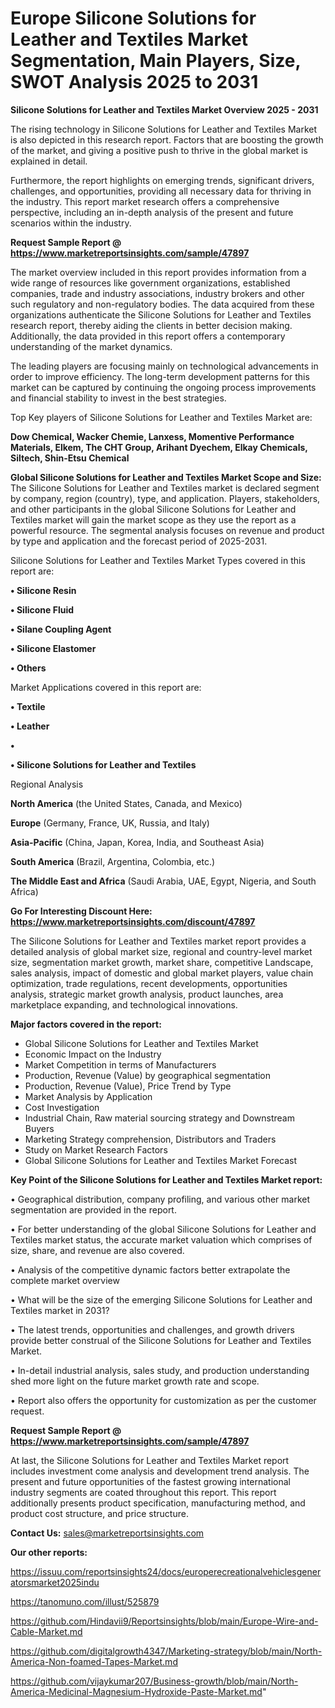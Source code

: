 # Europe Silicone Solutions for Leather and Textiles Market Segmentation, Main Players, Size, SWOT Analysis 2025 to 2031

<Strong> Silicone Solutions for Leather and Textiles Market Overview 2025 - 2031</strong>

The rising technology in Silicone Solutions for Leather and Textiles Market is also depicted in this research report. Factors that are boosting the growth of the market, and giving a positive push to thrive in the global market is explained in detail.

Furthermore, the report highlights on emerging trends, significant drivers, challenges, and opportunities, providing all necessary data for thriving in the industry. This report market research offers a comprehensive perspective, including an in-depth analysis of the present and future scenarios within the industry.

<strong>Request Sample Report @ <a href=https://www.marketreportsinsights.com/sample/47897>https://www.marketreportsinsights.com/sample/47897</a></strong>

The market overview included in this report provides information from a wide range of resources like government organizations, established companies, trade and industry associations, industry brokers and other such regulatory and non-regulatory bodies. The data acquired from these organizations authenticate the Silicone Solutions for Leather and Textiles research report, thereby aiding the clients in better decision making. Additionally, the data provided in this report offers a contemporary understanding of the market dynamics.

The leading players are focusing mainly on technological advancements in order to improve efficiency. The long-term development patterns for this market can be captured by continuing the ongoing process improvements and financial stability to invest in the best strategies.

Top Key players of Silicone Solutions for Leather and Textiles Market are:

<strong>Dow Chemical, Wacker Chemie, Lanxess, Momentive Performance Materials, Elkem, The CHT Group, Arihant Dyechem, Elkay Chemicals, Siltech, Shin-Etsu Chemical</strong>

<strong><b>Global Silicone Solutions for Leather and Textiles Market Scope and Size:</b></strong>
The Silicone Solutions for Leather and Textiles market is declared segment by company, region (country), type, and application. Players, stakeholders, and other participants in the global Silicone Solutions for Leather and Textiles market will gain the market scope as they use the report as a powerful resource. The segmental analysis focuses on revenue and product by type and application and the forecast period of 2025-2031.

Silicone Solutions for Leather and Textiles Market Types covered in this report are:

<strong>•  Silicone Resin

•  Silicone Fluid

•  Silane Coupling Agent

•  Silicone Elastomer

•  Others</strong>

Market Applications covered in this report are:

<strong>•  Textile

•  Leather

•  

•  Silicone Solutions for Leather and Textiles</strong> 

Regional Analysis

<strong>North America</strong> (the United States, Canada, and Mexico)

<strong>Europe</strong> (Germany, France, UK, Russia, and Italy)

<strong>Asia-Pacific</strong> (China, Japan, Korea, India, and Southeast Asia)

<strong>South America</strong> (Brazil, Argentina, Colombia, etc.)

<strong>The Middle East and Africa</strong> (Saudi Arabia, UAE, Egypt, Nigeria, and South Africa)

<strong>Go For Interesting Discount Here: <a href=https://www.marketreportsinsights.com/discount/47897>https://www.marketreportsinsights.com/discount/47897</a></strong>

The Silicone Solutions for Leather and Textiles market report provides a detailed analysis of global market size, regional and country-level market size, segmentation market growth, market share, competitive Landscape, sales analysis, impact of domestic and global market players, value chain optimization, trade regulations, recent developments, opportunities analysis, strategic market growth analysis, product launches, area marketplace expanding, and technological innovations.

<strong><b>Major factors covered in the report:</b></strong>
<ul>
  <li>Global Silicone Solutions for Leather and Textiles Market </li>
  <li>Economic Impact on the Industry</li>
  <li>Market Competition in terms of Manufacturers</li>
  <li>Production, Revenue (Value) by geographical segmentation</li>
  <li>Production, Revenue (Value), Price Trend by Type</li>
  <li>Market Analysis by Application</li>
  <li>Cost Investigation</li>
  <li>Industrial Chain, Raw material sourcing strategy and Downstream Buyers</li>
  <li>Marketing Strategy comprehension, Distributors and Traders</li>
  <li>Study on Market Research Factors</li>
  <li>Global Silicone Solutions for Leather and Textiles Market Forecast</li>
</ul>

<strong><b>Key Point of the Silicone Solutions for Leather and Textiles Market report:</b></strong>

• Geographical distribution, company profiling, and various other market segmentation are provided in the report.

• For better understanding of the global Silicone Solutions for Leather and Textiles market status, the accurate market valuation which comprises of size, share, and revenue are also covered.

• Analysis of the competitive dynamic factors better extrapolate the complete market overview

• What will be the size of the emerging Silicone Solutions for Leather and Textiles market in 2031?

• The latest trends, opportunities and challenges, and growth drivers provide better construal of the Silicone Solutions for Leather and Textiles Market.

• In-detail industrial analysis, sales study, and production understanding shed more light on the future market growth rate and scope.

• Report also offers the opportunity for customization as per the customer request.

<strong>Request Sample Report @ <a href=https://www.marketreportsinsights.com/sample/47897>https://www.marketreportsinsights.com/sample/47897</a></strong>

At last, the Silicone Solutions for Leather and Textiles Market report includes investment come analysis and development trend analysis. The present and future opportunities of the fastest growing international industry segments are coated throughout this report. This report additionally presents product specification, manufacturing method, and product cost structure, and price structure.

<strong>Contact Us:</strong>
sales@marketreportsinsights.com

<strong>Our other reports:</strong>

<a href=https://issuu.com/reportsinsights24/docs/europerecreationalvehiclesgeneratorsmarket2025indu>https://issuu.com/reportsinsights24/docs/europerecreationalvehiclesgeneratorsmarket2025indu</a>

<a href=https://tanomuno.com/illust/525879>https://tanomuno.com/illust/525879</a>

<a href=https://github.com/Hindavii9/Reportsinsights/blob/main/Europe-Wire-and-Cable-Market.md>https://github.com/Hindavii9/Reportsinsights/blob/main/Europe-Wire-and-Cable-Market.md</a>

<a href=https://github.com/digitalgrowth4347/Marketing-strategy/blob/main/North-America-Non-foamed-Tapes-Market.md>https://github.com/digitalgrowth4347/Marketing-strategy/blob/main/North-America-Non-foamed-Tapes-Market.md</a>

<a href=https://github.com/vijaykumar207/Business-growth/blob/main/North-America-Medicinal-Magnesium-Hydroxide-Paste-Market.md>https://github.com/vijaykumar207/Business-growth/blob/main/North-America-Medicinal-Magnesium-Hydroxide-Paste-Market.md</a>"
